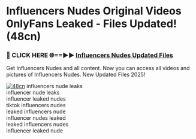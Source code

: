 # Influencers Nudes Original Videos 0nlyFans Leaked - Files Updated! (48cn)

<h3>🔴 CLICK HERE 🌐==►► <a href="https://tinyurl.com/yc6ubb5a" rel="nofollow">Influencers Nudes Updated Files</a></h3>

Get Influencers Nudes and all content. Now you can access all videos and pictures of Influencers Nudes. New Updated Files 2025!

[![48cn](https://i.imgur.com/7eu0CRL.gif)](https://tinyurl.com/yc6ubb5a)
influencers nude leaks<br>
influencer nude leaks<br>
influencer leaked nudes<br>
tiktok influencers nudes<br>
leaked influencers nude<br>
influencer nudes leaked<br>
leaked influencers nudes<br>
influencer leaked nude